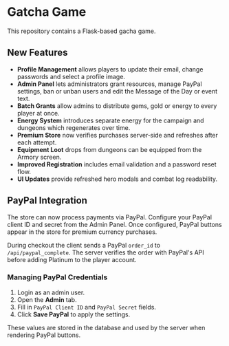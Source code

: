 # Gatcha Game

This repository contains a Flask-based gacha game.

## New Features

- **Profile Management** allows players to update their email, change passwords
  and select a profile image.
- **Admin Panel** lets administrators grant resources, manage PayPal settings,
  ban or unban users and edit the Message of the Day or event text.
- **Batch Grants** allow admins to distribute gems, gold or energy to every player at once.
- **Energy System** introduces separate energy for the campaign and dungeons
  which regenerates over time.
- **Premium Store** now verifies purchases server‑side and refreshes after each
  attempt.
- **Equipment Loot** drops from dungeons can be equipped from the Armory screen.
- **Improved Registration** includes email validation and a password reset flow.
- **UI Updates** provide refreshed hero modals and combat log readability.

## PayPal Integration

The store can now process payments via PayPal. Configure your PayPal client ID and secret from the Admin Panel. Once configured, PayPal buttons appear in the store for premium currency purchases.

During checkout the client sends a PayPal `order_id` to `/api/paypal_complete`.
The server verifies the order with PayPal's API before adding Platinum to the
player account.

### Managing PayPal Credentials
1. Login as an admin user.
2. Open the **Admin** tab.
3. Fill in `PayPal Client ID` and `PayPal Secret` fields.
4. Click **Save PayPal** to apply the settings.

These values are stored in the database and used by the server when rendering PayPal buttons.
